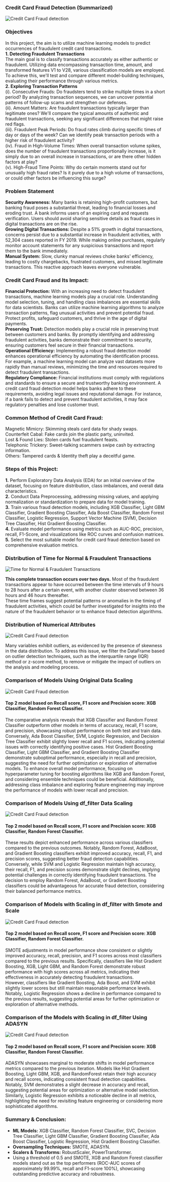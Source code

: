 ### Credit Card Fraud Detection (Summarized)
![Credit Card Fraud detection](https://github.com/md-sadik-hossen/Credit-Card-Fraud-Detection/blob/main/images/frauddetection.jpg)

### Objectives
In this project, the aim is to utilize machine learning models to predict occurrences of fraudulent credit card transactions.<br>
**1. Detecting Fraudulent Transactions**<br>
The main goal is to classify transactions accurately as either authentic or fraudulent. Utilizing data encompassing transaction time, amount, and transformed features V1 to V28, various classification models are employed. To achieve this, we'll test and compare different model-building techniques, evaluating their performance through various metrics.<br>
**2. Exploring Transaction Patterns** <br>
(i). Consecutive Frauds: Do fraudsters tend to strike multiple times in a short period?  By analyzing transaction sequences, we can uncover potential patterns of follow-up scams and strengthen our defenses. <br>
(ii). Amount Matters: Are fraudulent transactions typically larger than legitimate ones? We'll compare the typical amounts of authentic and fraudulent transactions, seeking any significant differences that might raise red flags.<br>
(iii). Fraudulent Peak Periods: Do fraud rates climb during specific times of day or days of the week? Can we identify peak transaction periods with a higher risk of fraudulent activity?<br>
(iv). Fraud in High-Volume Times: When overall transaction volume spikes, does the number of fraudulent transactions proportionally increase, is it simply due to an overall increase in transactions, or are there other hidden factors at play?<br>
(v). High-Fraud Time Points: Why do certain moments stand out for unusually high fraud rates? Is it purely due to a high volume of transactions, or could other factors be influencing this surge?
<br>
### Problem Statement
**Security Awareness:** Many banks is retaining high-profit customers, but banking fraud poses a substantial threat, leading to financial losses and eroding trust. A bank informs users of an expiring card and requests verification. Users should avoid sharing sensitive details as fraud cases in digital transactions are on the rise.<br>
**Growing Digital Transactions:** Despite a 51% growth in digital transactions, concerns persist due to a substantial increase in fraudulent activities, with 52,304 cases reported in FY 2019.
While making online purchases, regularly monitor account statements for any suspicious transactions and report them to the bank immediately.<br>
**Manual System:** Slow, clunky manual reviews choke banks' efficiency, leading to costly chargebacks, frustrated customers, and missed legitimate transactions. This reactive approach leaves everyone vulnerable.

### Credit Card Fraud and Its Impact:
**Financial Protection:**  With an increasing need to detect fraudulent transactions, machine learning models play a crucial role. Understanding model selection, tuning, and handling class imbalances are essential skills for data scientists.
Banks can utilize machine learning algorithms to analyze transaction patterns, flag unusual activities and prevent potential fraud. Protect profits, safeguard customers, and thrive in the age of digital payments.<br>
**Preserving Trust:** Detection models play a crucial role in preserving trust between customers and banks. By promptly identifying and addressing fraudulent activities, banks demonstrate their commitment to security, ensuring customers feel secure in their financial transactions.<br>
**Operational Efficiency:** Implementing a robust fraud detection model enhances operational efficiency by automating the identification process. For example, a machine learning model can analyze vast datasets more rapidly than manual reviews, minimizing the time and resources required to detect fraudulent transactions.<br>
**Regulatory Compliance:** Financial institutions must comply with regulations and standards to ensure a secure and trustworthy banking environment. A credit card fraud detection model helps banks adhere to these requirements, avoiding legal issues and reputational damage. For instance, if a bank fails to detect and prevent fraudulent activities, it may face regulatory penalties and lose customer trust.

### Common Method of Credit Card Fraud:
Magnetic Mimicry: Skimming steals card data for shady swaps.<br>
Counterfeit Cabal: Fake cards join the plastic party, uninvited.<br>
Lost & Found Lies: Stolen cards fuel fraudulent feasts.<br>
Telephonic Trickery: Sweet-talking scammers swipe cash by extracting information.<br>
Others: Tampered cards & Identity theft play a deceitful game.

### Steps of this Project:
**1.**	Perform Exploratory Data Analysis (EDA) for an initial overview of the dataset, focusing on feature distribution, class imbalances, and overall data characteristics. <br>
**2.**	Conduct Data Preprocessing, addressing missing values, and applying normalization or standardization to prepare data for model training.<br>
**3.**	Train various fraud detection models, including XGB Classifier, Light GBM Classifier, Gradient Boosting Classifier, Ada Boost Classifier, Random Forest Classifier, Logistic Regression, Support Vector Machine (SVM), Decision Tree Classifier, Hist Gradient Boosting Classifier.<br>
**4.**	Evaluate model performance using metrics such as AUC-ROC, precision, recall, F1-Score, and visualizations like ROC curves and confusion matrices.<br>
**5.**	Select the most suitable model for credit card fraud detection based on comprehensive evaluation metrics.

### Distribution of Time for Normal & Fraudulent Transactions

![Time for Normal & Fraudulent Transactions](https://github.com/md-sadik-hossen/Credit-Card-Fraud-Detection/blob/main/images/1.01%20Distribution%20of%20Time%20for%20normal%20and%20Fraudulent%20Transactions.png)

**This complete transaction occurs over two days.**
Most of the fraudulent transactions appear to have occurred between the time intervals of 9 hours to 28 hours after a certain event, with another cluster observed between 36 hours and 46 hours thereafter. <br>
These time frames suggest potential patterns or anomalies in the timing of fraudulent activities, which could be further investigated for insights into the nature of the fraudulent behavior or to enhance fraud detection algorithms.

### Distribution of Numerical Attributes

![Credit Card Fraud detection](https://github.com/md-sadik-hossen/Credit-Card-Fraud-Detection/blob/main/images/1.2%20Distribution%20of%20numerical%20attributes.png)

Many variables exhibit outliers, as evidenced by the presence of skewness in the data distribution. To address this issue, we filter the DataFrame based on outlier detection techniques, such as the interquartile range (IQR) method or z-score method, to remove or mitigate the impact of outliers on the analysis and modeling process.


### Comparison of Models Using Original Data Scaling

![Credit Card Fraud detection](https://github.com/md-sadik-hossen/Credit-Card-Fraud-Detection/blob/main/images/1.3%20Comparison%20of%20models%20with%20scale%20in%20Orjinal%20Data.JPG)
#### Top 2 model based on Recall score, F1 score and Precision score: XGB Classifier, Random Forest Classifier.<br>
The comparative analysis reveals that XGB Classifier and Random Forest Classifier outperform other models in terms of accuracy, recall, F1 score, and precision, showcasing robust performance on both test and train data. Conversely, Ada Boost Classifier, SVM, Logistic Regression, and Decision Tree Classifier exhibit slightly lower recall and F1 scores, indicating potential issues with correctly identifying positive cases. Hist Gradient Boosting Classifier, Light GBM Classifier, and Gradient Boosting Classifier demonstrate suboptimal performance, especially in recall and precision, suggesting the need for further optimization or exploration of alternative models. To enhance overall model performance, focusing on hyperparameter tuning for boosting algorithms like XGB and Random Forest, and considering ensemble techniques could be beneficial. Additionally, addressing class imbalance and exploring feature engineering may improve the performance of models with lower recall and precision.

### Comparison of Models Using df_filter Data Scaling

![Credit Card Fraud detection](https://github.com/md-sadik-hossen/Credit-Card-Fraud-Detection/blob/main/images/1.4%20%20Comparison%20of%20the%20models%20with%20scaling%20in%20df_filter.JPG)

#### Top 2 model based on Recall score, F1 score and Precision score: XGB Classifier, Random Forest Classifier.<br>
These results depict enhanced performance across various classifiers compared to the previous outcomes. Notably, Random Forest, AdaBoost, and Gradient Boosting classifiers exhibit improved accuracy, recall, F1, and precision scores, suggesting better fraud detection capabilities. <br>
Conversely, while SVM and Logistic Regression maintain high accuracy, their recall, F1, and precision scores demonstrate slight declines, implying potential challenges in correctly identifying fraudulent transactions. The decision to employ Random Forest, AdaBoost, or Gradient Boosting classifiers could be advantageous for accurate fraud detection, considering their balanced performance metrics.

### Comparison of Models with Scaling in df_filter with Smote and Scale

![Credit Card Fraud detection](https://github.com/md-sadik-hossen/Credit-Card-Fraud-Detection/blob/main/images/1.5%20Comparison%20of%20the%20models%20with%20scaling%20in%20df_filter%20with%20Smote%20and%20Scale.JPG)

#### Top 2 model based on Recall score, F1 score and Precision score: XGB Classifier, Random Forest Classifier. <br>
SMOTE adjustments in model performance show consistent or slightly improved accuracy, recall, precision, and F1 scores across most classifiers compared to the previous results. Specifically, classifiers like Hist Gradient Boosting, XGB, Light GBM, and Random Forest demonstrate robust performance with high scores across all metrics, indicating their effectiveness in accurately detecting fraudulent transactions. <br>
However, classifiers like Gradient Boosting, Ada Boost, and SVM exhibit slightly lower scores but still maintain reasonable performance levels. Notably, Logistic Regression shows a decline in performance compared to the previous results, suggesting potential areas for further optimization or exploration of alternative methods.

### Comparison of the Models with Scaling in df_filter Using ADASYN

![Credit Card Fraud detection](https://github.com/md-sadik-hossen/Credit-Card-Fraud-Detection/blob/main/images/1.6%20Comparison%20of%20the%20models%20with%20scaling%20in%20df_filter%20using%20ADASYN.JPG)

#### Top 2 model based on Recall score, F1 score and Precision score: XGB Classifier, Random Forest Classifier. <br>
ADASYN showcases marginal to moderate shifts in model performance metrics compared to the previous iteration. Models like Hist Gradient Boosting, Light GBM, XGB, and RandomForest retain their high accuracy and recall scores, indicating consistent fraud detection capabilities. <br>
Notably, SVM demonstrates a slight decrease in accuracy and recall, suggesting potential areas for optimization or alternative model selection. Similarly, Logistic Regression exhibits a noticeable decline in all metrics, highlighting the need for revisiting feature engineering or considering more sophisticated algorithms. 

### Summary & Conclusion:
- **ML Models:** XGB Classifier, Random Forest Classifier, SVC, Decision Tree Classifier, Light GBM Classifier, Gradient Boosting Classifier, Ada Boost Classifier, Logistic Regression, Hist Gradient Boosting Classifier.
- **Oversampling Techniques:** SMOTE, ADASYN.
- **Scalers & Transforms:** RobustScaler, PowerTransformer.
- Using a threshold of 0.5 and SMOTE, XGB and Random Forest classifier models stand out as the top performers (ROC-AUC scores of approximately 99.99%, recall and F1-score 100%), showcasing outstanding predictive accuracy and robustness.

